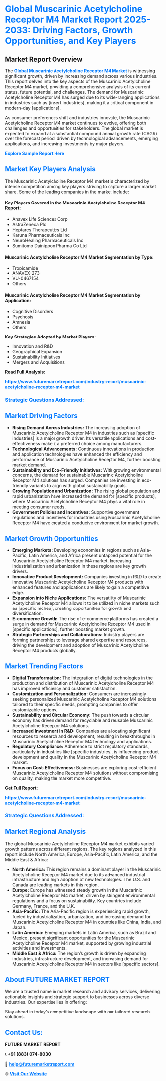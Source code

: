 <h1 style="color: #007BFF;">Global Muscarinic Acetylcholine Receptor M4 Market Report 2025-2033: Driving Factors, Growth Opportunities, and Key Players</h1>

<section id="overview">
<h2>Market Report Overview</h2>
<p>The <a href="https://www.futuremarketreport.com/industry-report/muscarinic-acetylcholine-receptor-m4-market" style="color: #007BFF; text-decoration: none;"><strong>Global Muscarinic Acetylcholine Receptor M4 Market</strong></a> is witnessing significant growth, driven by increasing demand across various industries. This report delves into the key aspects of the Muscarinic Acetylcholine Receptor M4 market, providing a comprehensive analysis of its current status, future potential, and challenges. The demand for Muscarinic Acetylcholine Receptor M4 has surged due to its wide-ranging applications in industries such as [insert industries], making it a critical component in modern-day [applications].</p>
<p>As consumer preferences shift and industries innovate, the Muscarinic Acetylcholine Receptor M4 market continues to evolve, offering both challenges and opportunities for stakeholders. The global market is expected to expand at a substantial compound annual growth rate (CAGR) over the forecast period, driven by technological advancements, emerging applications, and increasing investments by major players.</p>
</section>

<section id="overview">
<p><a href="https://www.futuremarketreport.com/request-sample/reportId=53930" style="color: #007BFF; text-decoration: none;"><strong>Explore Sample Report Here</strong></a></p>
</section>

<section id="key-players">
<h2 style="color: #007BFF;">Market Key Players Analysis</h2>
<p>The Muscarinic Acetylcholine Receptor M4 market is characterized by intense competition among key players striving to capture a larger market share. Some of the leading companies in the market include:</p>
<h4>Key Players Covered in the Muscarinic Acetylcholine Receptor M4 Report:</h4>
<ul><li>Anavex Life Sciences Corp</li><li>AstraZeneca Plc</li><li>Heptares Therapeutics Ltd</li><li>Karuna Pharmaceuticals Inc</li><li>NeuroHealing Pharmaceuticals Inc</li><li>Sumitomo Dainippon Pharma Co Ltd</li></ul>
<h4>Muscarinic Acetylcholine Receptor M4 Market Segmentation by Type:</h4>
<ul><li>Tropicamide</li><li>ANAVEX-273</li><li>VU-0467154</li><li>Others</li></ul>

<h4>Muscarinic Acetylcholine Receptor M4 Market Segmentation by Application:</h4>
<ul><li>Cognitive Disorders</li><li>Psychosis</li><li>Amnesia</li><li>Others</li></ul>
<p><strong>Key Strategies Adopted by Market Players:</strong></p>
<ul>
<li>Innovation and R&D</li>
<li>Geographical Expansion</li>
<li>Sustainability Initiatives</li>
<li>Mergers and Acquisitions</li>
</ul>
</section>

<section>
<p><strong>Read Full Analysis: </strong></p><a href="https://www.futuremarketreport.com/industry-report/muscarinic-acetylcholine-receptor-m4-market" style="color: #007BFF; text-decoration: none;"><strong>https://www.futuremarketreport.com/industry-report/muscarinic-acetylcholine-receptor-m4-market</strong></a>
<h3 style="color: #007BFF;">Strategic Questions Addressed:</h3>
</section>

<section id="driving-factors">
<h2 style="color: #007BFF;">Market Driving Factors</h2>
<ul>
<li><strong>Rising Demand Across Industries:</strong> The increasing adoption of Muscarinic Acetylcholine Receptor M4 in industries such as [specific industries] is a major growth driver. Its versatile applications and cost-effectiveness make it a preferred choice among manufacturers.</li>
<li><strong>Technological Advancements:</strong> Continuous innovations in production and application technologies have enhanced the efficiency and performance of Muscarinic Acetylcholine Receptor M4, further boosting market demand.</li>
<li><strong>Sustainability and Eco-Friendly Initiatives:</strong> With growing environmental concerns, the demand for sustainable Muscarinic Acetylcholine Receptor M4 solutions has surged. Companies are investing in eco-friendly variants to align with global sustainability goals.</li>
<li><strong>Growing Population and Urbanization:</strong> The rising global population and rapid urbanization have increased the demand for [specific products], where Muscarinic Acetylcholine Receptor M4 plays a vital role in meeting consumer needs.</li>
<li><strong>Government Policies and Incentives:</strong> Supportive government regulations and incentives for industries using Muscarinic Acetylcholine Receptor M4 have created a conducive environment for market growth.</li>
</ul>
</section>

<section id="growth-opportunities">
<h2 style="color: #007BFF;">Market Growth Opportunities</h2>
<ul>
<li><strong>Emerging Markets:</strong> Developing economies in regions such as Asia-Pacific, Latin America, and Africa present untapped potential for the Muscarinic Acetylcholine Receptor M4 market. Increasing industrialization and urbanization in these regions are key growth drivers.</li>
<li><strong>Innovative Product Development:</strong> Companies investing in R&D to create innovative Muscarinic Acetylcholine Receptor M4 products with enhanced features and applications are likely to gain a competitive edge.</li>
<li><strong>Expansion into Niche Applications:</strong> The versatility of Muscarinic Acetylcholine Receptor M4 allows it to be utilized in niche markets such as [specific niches], creating opportunities for growth and diversification.</li>
<li><strong>E-commerce Growth:</strong> The rise of e-commerce platforms has created a surge in demand for Muscarinic Acetylcholine Receptor M4 used in [specific applications], further boosting market growth.</li>
<li><strong>Strategic Partnerships and Collaborations:</strong> Industry players are forming partnerships to leverage shared expertise and resources, driving the development and adoption of Muscarinic Acetylcholine Receptor M4 products globally.</li>
</ul>
</section>

<section id="trending-factors">
<h2 style="color: #007BFF;">Market Trending Factors</h2>
<ul>
<li><strong>Digital Transformation:</strong> The integration of digital technologies in the production and distribution of Muscarinic Acetylcholine Receptor M4 has improved efficiency and customer satisfaction.</li>
<li><strong>Customization and Personalization:</strong> Consumers are increasingly seeking personalized Muscarinic Acetylcholine Receptor M4 solutions tailored to their specific needs, prompting companies to offer customizable options.</li>
<li><strong>Sustainability and Circular Economy:</strong> The push towards a circular economy has driven demand for recyclable and reusable Muscarinic Acetylcholine Receptor M4 solutions.</li>
<li><strong>Increased Investment in R&D:</strong> Companies are allocating significant resources to research and development, resulting in breakthroughs in Muscarinic Acetylcholine Receptor M4 technology and applications.</li>
<li><strong>Regulatory Compliance:</strong> Adherence to strict regulatory standards, particularly in industries like [specific industries], is influencing product development and quality in the Muscarinic Acetylcholine Receptor M4 market.</li>
<li><strong>Focus on Cost-Effectiveness:</strong> Businesses are exploring cost-efficient Muscarinic Acetylcholine Receptor M4 solutions without compromising on quality, making the market more competitive.</li>
</ul>
</section>

<section>
<p><strong>Get Full Report: </strong></p><a href="https://www.futuremarketreport.com/industry-report/muscarinic-acetylcholine-receptor-m4-market" style="color: #007BFF; text-decoration: none;"><strong>https://www.futuremarketreport.com/industry-report/muscarinic-acetylcholine-receptor-m4-market</strong></a>
<h3 style="color: #007BFF;">Strategic Questions Addressed:</h3>
</section>


<section id="regional-analysis">
<h2 style="color: #007BFF;">Market Regional Analysis</h2>
<p>The global Muscarinic Acetylcholine Receptor M4 market exhibits varied growth patterns across different regions. The key regions analyzed in this report include North America, Europe, Asia-Pacific, Latin America, and the Middle East & Africa:</p>
<ul>
<li><strong>North America:</strong> This region remains a dominant player in the Muscarinic Acetylcholine Receptor M4 market due to its advanced industrial infrastructure and high adoption of new technologies. The U.S. and Canada are leading markets in this region.</li>
<li><strong>Europe:</strong> Europe has witnessed steady growth in the Muscarinic Acetylcholine Receptor M4 market, driven by stringent environmental regulations and a focus on sustainability. Key countries include Germany, France, and the U.K.</li>
<li><strong>Asia-Pacific:</strong> The Asia-Pacific region is experiencing rapid growth, fueled by industrialization, urbanization, and increasing demand for Muscarinic Acetylcholine Receptor M4 in countries like China, India, and Japan.</li>
<li><strong>Latin America:</strong> Emerging markets in Latin America, such as Brazil and Mexico, present significant opportunities for the Muscarinic Acetylcholine Receptor M4 market, supported by growing industrial activities and investments.</li>
<li><strong>Middle East & Africa:</strong> The region’s growth is driven by expanding industries, infrastructure development, and increasing demand for Muscarinic Acetylcholine Receptor M4 in sectors like [specific sectors].</li>
</ul>
</section>

<footer>
<h2 style="color: #007BFF;">About FUTURE MARKET REPORT</h2>
<p>We are a trusted name in market research and advisory services, delivering actionable insights and strategic support to businesses across diverse industries. Our expertise lies in offering:</p>

<p>Stay ahead in today’s competitive landscape with our tailored research solutions.</p>

<h2 style="color: #007BFF;">Contact Us:</h2>
<p><strong>FUTURE MARKET REPORT</strong></p>
<p>📞 <strong>+91 (883) 074-8030</strong></p>
<p>📧 <strong><a href="mailto:help@futuremarketreport.com" style="color: #007BFF;">help@futuremarketreport.com</a></strong></p>
<p>🌐 <strong><a href="https://www.futuremarketreport.com/" style="color: #007BFF;">Visit Our Website</a></strong></p>
</footer>